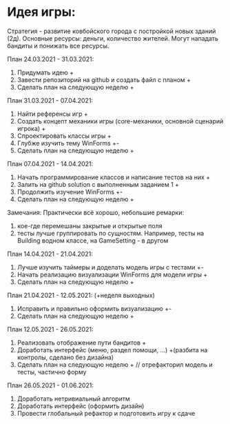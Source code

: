 # Идея игры:
Стратегия - развитие ковбойского города с постройкой новых зданий (2д). Основные ресурсы: деньги, количество жителей. Могут нападать бандиты и понижать все ресурсы.

План 24.03.2021 - 31.03.2021:
  1. Придумать идею +
  2. Завести репозиторий на github и создать файл с планом +
  3. Сделать план на следующую неделю +

План 31.03.2021 - 07.04.2021:
  1. Найти референсы игр +
  2. Создать концепт механики игры (core-механики, основной сценарий игрока) +
  3. Спроектировать классы игры +
  4. Глубже изучить тему WinForms +-
  5. Сделать план на следующую неделю +
 

План 07.04.2021 - 14.04.2021:
  1. Начать программирование классов и написание тестов на них +
  2. Залить на github solution с выполненным заданием 1 +
  3. Продолжить изучение WinForms +-
  4. Сделать план на следующую неделю +

Замечания:
  Практически всё хорошо, небольшие ремарки:
  1. кое-где перемешаны закрытые и открытые поля
  2. тесты лучше группировать по сущностям. Например, тесты на Building  водном классе, на GameSetting - в другом
  

План 14.04.2021 - 21.04.2021:
  1. Лучше изучить таймеры и доделать модель игры с тестами +-
  2. Начать реализацию визуализации WinForms для модели игры +
  3. Сделать план на следующую неделю +

План 21.04.2021 - 12.05.2021: (+неделя выходных)
  1. Исправить и правильно оформить визуализацию +-
  2. Сделать план на следующую неделю +

План 12.05.2021 - 26.05.2021:
  1. Реализовать отображение пути бандитов +
  2. Доработать интерфейс (меню, раздел помощи, ...) +(разбита на контролы, сделано без дизайна)
  3. Сделать план на следующую неделю +
  // отрефакторил модель и тесты, частично форму

План 26.05.2021 - 01.06.2021:
  1. Доработать нетривиальный алгоритм
  2. Доработать интерфейс (оформить дизайн)
  3. Провести глобальный рефактор и подготовить игру к сдаче
